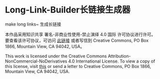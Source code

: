 # Long-Link-Builder长链接生成器
make long links~
生成长链接




本作品采用知识共享 署名-非商业性使用-禁止演绎 4.0 国际 许可协议进行许可。要查看该许可协议，可访问 [此链接](http://creativecommons.org/licenses/by-nc-nd/4.0/deed.zh) 或者写信到 Creative Commons, PO Box 1866, Mountain View, CA 94042, USA。

This work is licensed under the Creative Commons Attribution-NonCommercial-NoDerivatives 4.0 International License. To view a copy of this license, visit [this](http://creativecommons.org/licenses/by-nc-nd/4.0/) or send a letter to Creative Commons, PO Box 1866, Mountain View, CA 94042, USA.
